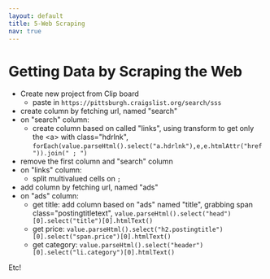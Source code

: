 ```yaml
---
layout: default
title: 5-Web Scraping
nav: true
---
```


# Getting Data by Scraping the Web

- Create new project from Clip board
    - paste in `https://pittsburgh.craigslist.org/search/sss`
- create column by fetching url, named "search"
- on "search" column:
    - create column based on called "links", using transform to get only the \<a\> with class="hdrlnk", `forEach(value.parseHtml().select("a.hdrlnk"),e,e.htmlAttr("href")).join(" ; ")`
- remove the first column and "search" column
- on "links" column:
    - split multivalued cells on `;`
- add column by fetching url, named "ads"
- on "ads" column:
    - get title: add column based on "ads" named "title", grabbing span class="postingtitletext", `value.parseHtml().select("head")[0].select("title")[0].htmlText()`
    - get price: `value.parseHtml().select("h2.postingtitle")[0].select("span.price")[0].htmlText()`
    - get category: `value.parseHtml().select("header")[0].select("li.category")[0].htmlText()`

Etc!
